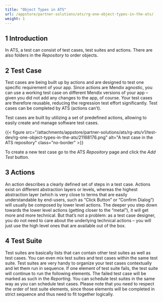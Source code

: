 ```yaml
---
title: "Object Types in ATS"
url: /appstore/partner-solutions/ats/rg-one-object-types-in-the-ats/
weight: 1
---
```


## 1 Introduction

In ATS, a test can consist of test cases, test suites and actions. There are also folders in the *Repository* to order objects.

## 2 Test Case

Test cases are being built up by actions and are designed to test one specific requirement of your app. Since actions are Mendix agnostic, you can use a working test case on different Mendix versions of your app – given you did not add any changes to the app, of course. Your test cases are therefore reusable, reducing the regression test effort significantly. Test cases can be completed by ATS (actions can’t).

Test cases are built by utilizing a set of predefined actions, allowing to easily create and manage software test cases.

{{< figure src="/attachments/appstore/partner-solutions/ats/rg-ats/v1/test-dev/rg-one-object-types-in-the-ats/21168176.png" alt="A test case in the ATS repository" class="no-border" >}}

To create a new test case go to the ATS *Repository* page and click the *Add Test* button.

## 3 Actions

An action describes a clearly defined set of steps in a test case. Actions exist on different abstraction layers or levels, whereas the highest abstraction layer (which is very close to terms that are easily understandable by end-users, such as “Click Button” or “Confirm Dialog”) will usually be composed by lower level actions. The deeper you step down towards the lower level actions (getting closer to the “metal”), it will get more and more technical. But that’s not a problem: as a test case designer, you do not need to care about the underlying technical actions – you will just use the high level ones that are available out of the box.

## 4 Test Suite

Test suites are basically lists that can contain other test suites as well as test cases. You can even mix test suites and test cases within the same test suite. Test suites are very handy to organize your test cases contextually and let them run in sequence. If one element of test suite fails, the test suite will continue to run the following elements. The failed test case will be marked as such in the *Reporting*. You can schedule test suites in the same way as you can schedule test cases. Please note that you need to respect the order of test suite elements, since those elements will be completed in strict sequence and thus need to fit together logically.
